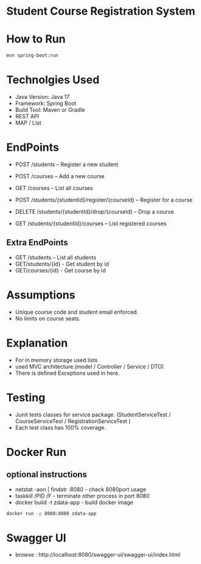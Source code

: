 # Student Course Registration System

# How to Run  

```bash
mvn spring-boot:run
```

# Technolgies Used

- Java Version: Java 17
- Framework: Spring Boot
- Build Tool: Maven or Gradle
- REST API
- MAP / List

# EndPoints

- POST /students – Register a new student
- POST /courses – Add a new course
- GET /courses – List all courses

- POST /students/{studentId}/register/{courseId} – Register for a course
- DELETE /students/{studentId}/drop/{courseId} – Drop a course
- GET /students/{studentId}/courses – List registered courses

## Extra EndPoints

- GET /students – List all students
- GET/students/{id} - Get student by id
- GET/courses/{id} - Get course by id

# Assumptions
- Unique course code and student email enforced.
- No limits on course seats.

# Explanation
 
- For in memory storage used lists
- used MVC architecture.(model / Controller / Service / DTO)
- There is defined Exceptions used in here.

# Testing

- Junit tests classes for service package. (StudentServiceTest / CourseServiceTest / RegistrationServiceTest )
- Each test class has 100% coverage.

# Docker Run

## optional instructions

- netstat -aon | findstr :8080  - check 8080port usage
- taskkill /PID <PID> /F        - terminate other process in port 8080
- docker build -t zdata-app     - build docker image

```bash
docker run -p 8080:8080 zdata-app

```
# Swagger UI

- browse : http://localhost:8080/swagger-ui/swagger-ui/index.html
